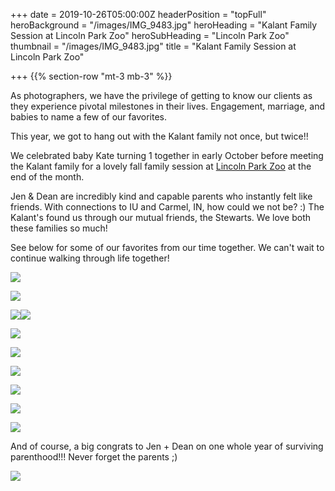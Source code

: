+++
date = 2019-10-26T05:00:00Z
headerPosition = "topFull"
heroBackground = "/images/IMG_9483.jpg"
heroHeading = "Kalant Family Session at Lincoln Park Zoo"
heroSubHeading = "Lincoln Park Zoo"
thumbnail = "/images/IMG_9483.jpg"
title = "Kalant Family Session at Lincoln Park Zoo"

+++
{{% section-row "mt-3 mb-3" %}}

As photographers, we have the privilege of getting to know our clients as they experience pivotal milestones in their lives. Engagement, marriage, and babies to name a few of our favorites.

This year, we got to hang out with the Kalant family not once, but twice!!

We celebrated baby Kate turning 1 together in early October before meeting the Kalant family for a lovely fall family session at [Lincoln Park Zoo](https://www.lpzoo.org/ "Lincoln Park Zoo") at the end of the month.

Jen & Dean are incredibly kind and capable parents who instantly felt like friends. With connections to IU and Carmel, IN, how could we not be? :) The Kalant's found us through our mutual friends, the Stewarts. We love both these families so much!

See below for some of our favorites from our time together. We can't wait to continue walking through life together!

![](https://s3.us-east-1.amazonaws.com/ivanasteven-web-assets/IMG_9302.jpg)

![](https://s3.us-east-1.amazonaws.com/ivanasteven-web-assets/k1.jpg)

![](https://s3.us-east-1.amazonaws.com/ivanasteven-web-assets/IMG_9363.jpg)![](https://s3.us-east-1.amazonaws.com/ivanasteven-web-assets/k2.jpg)

![](https://s3.us-east-1.amazonaws.com/ivanasteven-web-assets/IMG_9445.jpg)

![](https://s3.us-east-1.amazonaws.com/ivanasteven-web-assets/IMG_9453.jpg)

![](https://s3.us-east-1.amazonaws.com/ivanasteven-web-assets/IMG_9454.jpg)

![](https://s3.us-east-1.amazonaws.com/ivanasteven-web-assets/IMG_9483.jpg)

![](https://s3.us-east-1.amazonaws.com/ivanasteven-web-assets/k4.jpg)

![](https://s3.us-east-1.amazonaws.com/ivanasteven-web-assets/k3.jpg)

And of course, a big congrats to Jen + Dean on one whole year of surviving parenthood!!! Never forget the parents ;) 

![](https://s3.us-east-1.amazonaws.com/ivanasteven-web-assets/IMG_9494.jpg)